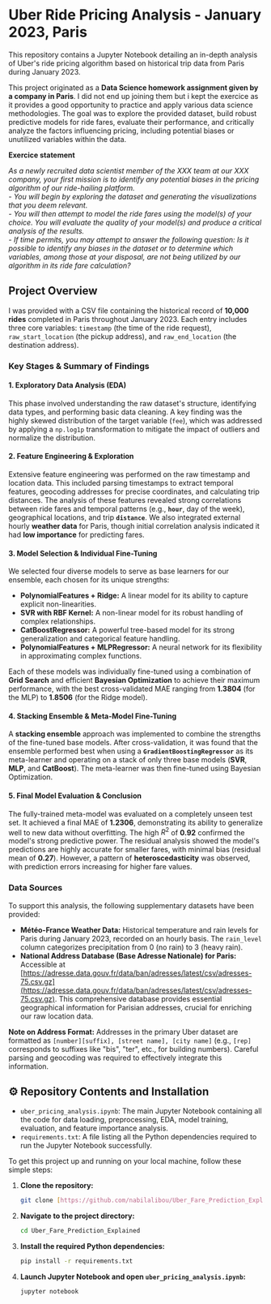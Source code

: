 # Uber Ride Pricing Analysis - January 2023, Paris

This repository contains a Jupyter Notebook detailing an in-depth analysis of Uber's ride pricing algorithm based on historical trip data from Paris during January 2023.  

This project originated as a **Data Science homework assignment given by a company in Paris**. I did not end up joining them but i kept the exercice as it provides a good opportunity to practice and apply various data science methodologies. The goal was to explore the provided dataset, build robust predictive models for ride fares, evaluate their performance, and critically analyze the factors influencing pricing, including potential biases or unutilized variables within the data.

**Exercice statement**

*As a newly recruited data scientist member of the XXX team at our XXX company, your first mission is to identify any potential biases in the pricing algorithm of our ride-hailing platform.*  
*- You will begin by exploring the dataset and generating the visualizations that you deem relevant.*  
*- You will then attempt to model the ride fares using the model(s) of your choice. You will evaluate the quality of your model(s) and produce a critical analysis of the results.*  
*- If time permits, you may attempt to answer the following question: Is it possible to identify any biases in the dataset or to determine which variables, among those at your disposal, are not being utilized by our algorithm in its ride fare calculation?*  

## Project Overview

I was provided with a CSV file containing the historical record of **10,000 rides** completed in Paris throughout January 2023. Each entry includes three core variables: `timestamp` (the time of the ride request), `raw_start_location` (the pickup address), and `raw_end_location` (the destination address).

### Key Stages & Summary of Findings

#### 1. Exploratory Data Analysis (EDA)
This phase involved understanding the raw dataset's structure, identifying data types, and performing basic data cleaning. A key finding was the highly skewed distribution of the target variable (`fee`), which was addressed by applying a `np.log1p` transformation to mitigate the impact of outliers and normalize the distribution.

#### 2. Feature Engineering & Exploration
Extensive feature engineering was performed on the raw timestamp and location data. This included parsing timestamps to extract temporal features, geocoding addresses for precise coordinates, and calculating trip distances. The analysis of these features revealed strong correlations between ride fares and temporal patterns (e.g., **`hour`**, day of the week), geographical locations, and trip **`distance`**. We also integrated external hourly **weather data** for Paris, though initial correlation analysis indicated it had **low importance** for predicting fares.

#### 3. Model Selection & Individual Fine-Tuning
We selected four diverse models to serve as base learners for our ensemble, each chosen for its unique strengths:
* **PolynomialFeatures + Ridge:** A linear model for its ability to capture explicit non-linearities.
* **SVR with RBF Kernel:** A non-linear model for its robust handling of complex relationships.
* **CatBoostRegressor:** A powerful tree-based model for its strong generalization and categorical feature handling.
* **PolynomialFeatures + MLPRegressor:** A neural network for its flexibility in approximating complex functions.

Each of these models was individually fine-tuned using a combination of **Grid Search** and efficient **Bayesian Optimization** to achieve their maximum performance, with the best cross-validated MAE ranging from **1.3804** (for the MLP) to **1.8506** (for the Ridge model).

#### 4. Stacking Ensemble & Meta-Model Fine-Tuning
A **stacking ensemble** approach was implemented to combine the strengths of the fine-tuned base models. After cross-validation, it was found that the ensemble performed best when using a **`GradientBoostingRegressor`** as its meta-learner and operating on a stack of only three base models (**SVR**, **MLP**, and **CatBoost**). The meta-learner was then fine-tuned using Bayesian Optimization.

#### 5. Final Model Evaluation & Conclusion
The fully-trained meta-model was evaluated on a completely unseen test set. It achieved a final MAE of **1.2306**, demonstrating its ability to generalize well to new data without overfitting. The high $R^2$ of **0.92** confirmed the model's strong predictive power.
The residual analysis showed the model's predictions are highly accurate for smaller fares, with minimal bias (residual mean of **0.27**). However, a pattern of **heteroscedasticity** was observed, with prediction errors increasing for higher fare values.

### Data Sources

To support this analysis, the following supplementary datasets have been provided:

* **Météo-France Weather Data:** Historical temperature and rain levels for Paris during January 2023, recorded on an hourly basis. The `rain_level` column categorizes precipitation from 0 (no rain) to 3 (heavy rain).
* **National Address Database (Base Adresse Nationale) for Paris:** Accessible at [https://adresse.data.gouv.fr/data/ban/adresses/latest/csv/adresses-75.csv.gz](https://adresse.data.gouv.fr/data/ban/adresses/latest/csv/adresses-75.csv.gz). This comprehensive database provides essential geographical information for Parisian addresses, crucial for enriching our raw location data.

**Note on Address Format:** Addresses in the primary Uber dataset are formatted as `[number][suffix], [street name], [city name]` (e.g., `[rep]` corresponds to suffixes like "bis", "ter", etc., for building numbers). Careful parsing and geocoding was required to effectively integrate this information.

## ⚙️ Repository Contents and Installation

* `uber_pricing_analysis.ipynb`: The main Jupyter Notebook containing all the code for data loading, preprocessing, EDA, model training, evaluation, and feature importance analysis.
* `requirements.txt`: A file listing all the Python dependencies required to run the Jupyter Notebook successfully.

To get this project up and running on your local machine, follow these simple steps:

1.  **Clone the repository:**
    ```bash
    git clone [https://github.com/nabilalibou/Uber_Fare_Prediction_Explained.git](https://github.com/nabilalibou/Uber_Fare_Prediction_Explained.git)
    ```
2.  **Navigate to the project directory:**
    ```bash
    cd Uber_Fare_Prediction_Explained
    ```
3.  **Install the required Python dependencies:**
    ```bash
    pip install -r requirements.txt
    ```
4.  **Launch Jupyter Notebook and open `uber_pricing_analysis.ipynb`:**
    ```bash
    jupyter notebook
    ```